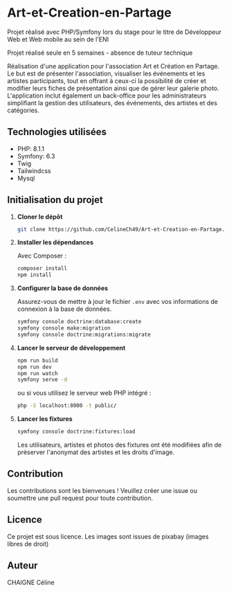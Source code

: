 # Art-et-Creation-en-Partage
Projet réalisé avec PHP/Symfony lors du stage pour le titre de  Développeur Web et Web mobile au sein de l'ENI

Projet réalisé seule en 5 semaines - absence de tuteur technique

Réalisation d'une application pour l'association Art et Création en Partage.
Le but est de présenter l'association, visualiser les événements et les artistes participants, tout en offrant à ceux-ci la possibilité de créer et modifier leurs fiches de présentation ainsi que de gérer leur galerie photo. L'application inclut également un back-office pour les administrateurs simplifiant la gestion des utilisateurs, des événements, des artistes et des catégories.



## Technologies utilisées

- PHP: 8.1.1
- Symfony: 6.3
- Twig
- Tailwindcss
- Mysql


## Initialisation du projet

1. **Cloner le dépôt**

   ```bash
   git clone https://github.com/CelineCh49/Art-et-Creation-en-Partage.git
   ```

2. **Installer les dépendances**

   Avec Composer :

   ```bash
   composer install
   npm install
   ```

3. **Configurer la base de données**

   Assurez-vous de mettre à jour le fichier `.env` avec vos informations de connexion à la base de données.

   ```bash
   symfony console doctrine:database:create
   symfony console make:migration
   symfony console doctrine:migrations:migrate
   ```

4. **Lancer le serveur de développement**

   ```bash
   npm run build
   npm run dev
   npm run watch
   symfony serve -d
   ```

   ou si vous utilisez le serveur web PHP intégré :

   ```bash
   php -S localhost:8000 -t public/
   ```
5. **Lancer les fixtures**

   ```bash
   symfony console doctrine:fixtures:load
   ```

   Les utilisateurs, artistes et photos des fixtures ont été modifiées afin de préserver l'anonymat des artistes et les droits d'image. 

## Contribution

Les contributions sont les bienvenues ! Veuillez créer une issue ou soumettre une pull request pour toute contribution.

## Licence

Ce projet est sous licence.
Les images sont issues de pixabay (images libres de droit)


## Auteur
CHAIGNE Céline


